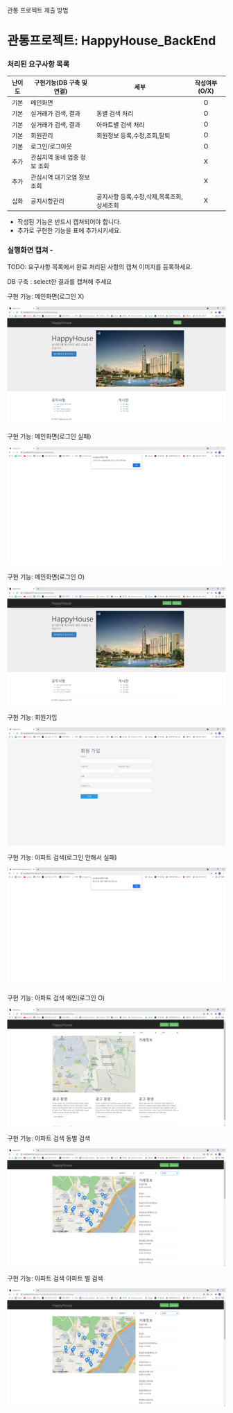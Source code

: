 관통 프로젝트 제출 방법

# 관통프로젝트: HappyHouse_BackEnd



### 처리된 요구사항 목록

|난이도|구현기능(DB 구축 및 연결)|세부|작성여부(O/X)|
|:---:|---|---|:---:|
|기본|메인화면||O|
|기본|실거래가 검색, 결과|동별 검색 처리|O|
|기본|실거래가 검색, 결과|아파트별 검색 처리|O|
|기본|회원관리|회원정보 등록,수정,조회,탈퇴|O|
|기본|로그인/로그아웃||O|
|추가|관심지역 동네 업종 정보 조회||X|
|추가|관심시역 대기오염 정보 조회||X|
|심화|공지사항관리|공지사항 등록,수정,삭제,목록조회,상세조회|X|

* 작성된 기능은 반드시 캡쳐되어야 합니다.
* 추가로 구현한 기능을 표에 추가시키세요.


### 실행화면 캡쳐 - 
TODO: 요구사항 목록에서 완료 처리된 사항의 캡쳐 이미지를 등록하세요.

DB 구축 : select한 결과를 캡쳐해 주세요

구현 기능: 메인화면(로그인 X)

![](https://github.com/Doppio1101/PJT/blob/master/1015_%EA%B4%80%ED%86%B5PJT_%EC%82%AC%EC%A7%84/HappyHouse_BackEnd_Main_loginX.PNG?raw=true)



구현 기능: 메인화면(로그인 실패)

![](https://github.com/Doppio1101/PJT/blob/master/1015_%EA%B4%80%ED%86%B5PJT_%EC%82%AC%EC%A7%84/HappyHouse_BackEnd_Main_login_fail.PNG?raw=true)



구현 기능: 메인화면(로그인 O)

![](https://github.com/Doppio1101/PJT/blob/master/1015_%EA%B4%80%ED%86%B5PJT_%EC%82%AC%EC%A7%84/HappyHouse_BackEnd_Main_loginO.PNG?raw=true)



구현 기능: 회원가입

![](https://github.com/Doppio1101/PJT/blob/master/1015_%EA%B4%80%ED%86%B5PJT_%EC%82%AC%EC%A7%84/HappyHouse_BackEnd_resigter.PNG?raw=true)



구현 기능: 아파트 검색(로그인 안해서 실패)

![](https://github.com/Doppio1101/PJT/blob/master/1015_%EA%B4%80%ED%86%B5PJT_%EC%82%AC%EC%A7%84/HappyHouse_BackEnd_findHouse_loginX.PNG?raw=true)



구현 기능: 아파트 검색 메인(로그인 O)

![](https://github.com/Doppio1101/PJT/blob/master/1015_%EA%B4%80%ED%86%B5PJT_%EC%82%AC%EC%A7%84/HappyHouse_BackEnd_findHouse_loginO.PNG?raw=true)



구현 기능: 아파트 검색 동별 검색

![](https://github.com/Doppio1101/PJT/blob/master/1015_%EA%B4%80%ED%86%B5PJT_%EC%82%AC%EC%A7%84/HappyHouse_BackEnd_findHouse_aptFind.PNG?raw=true)



구현 기능: 아파트 검색 아파트 별 검색

![](https://github.com/Doppio1101/PJT/blob/master/1015_%EA%B4%80%ED%86%B5PJT_%EC%82%AC%EC%A7%84/HappyHouse_BackEnd_findHouse_dongFind.PNG?raw=true)








